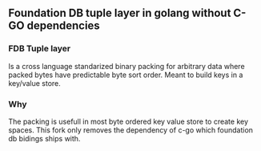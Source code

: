 ## Foundation DB tuple layer in golang without C-GO dependencies

### FDB Tuple layer 
Is a cross language standarized binary packing for arbitrary data where packed bytes have predictable byte sort order. Meant to build keys in a key/value store. 

### Why
The packing is usefull in most byte ordered key value store to create key spaces. This fork only removes the dependency of c-go which foundation db bidings ships with. 